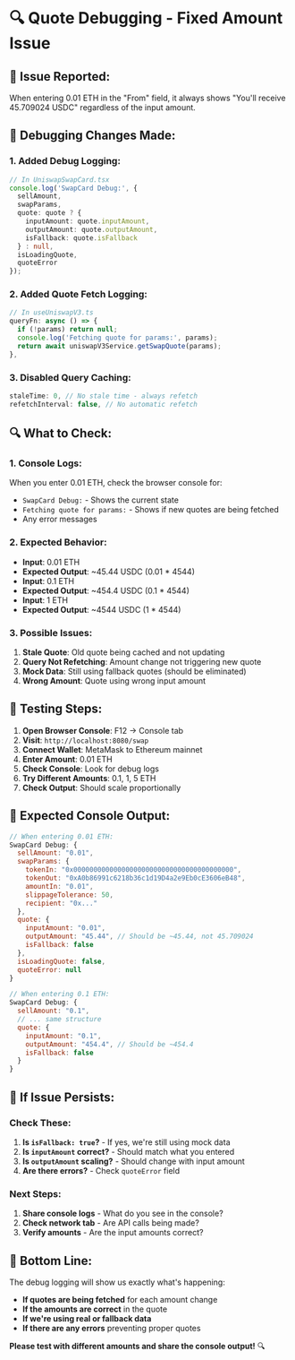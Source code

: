 # 🔍 Quote Debugging - Fixed Amount Issue

## 🚨 **Issue Reported:**
When entering 0.01 ETH in the "From" field, it always shows "You'll receive 45.709024 USDC" regardless of the input amount.

## 🔧 **Debugging Changes Made:**

### **1. Added Debug Logging:**
```typescript
// In UniswapSwapCard.tsx
console.log('SwapCard Debug:', {
  sellAmount,
  swapParams,
  quote: quote ? {
    inputAmount: quote.inputAmount,
    outputAmount: quote.outputAmount,
    isFallback: quote.isFallback
  } : null,
  isLoadingQuote,
  quoteError
});
```

### **2. Added Quote Fetch Logging:**
```typescript
// In useUniswapV3.ts
queryFn: async () => {
  if (!params) return null;
  console.log('Fetching quote for params:', params);
  return await uniswapV3Service.getSwapQuote(params);
},
```

### **3. Disabled Query Caching:**
```typescript
staleTime: 0, // No stale time - always refetch
refetchInterval: false, // No automatic refetch
```

## 🔍 **What to Check:**

### **1. Console Logs:**
When you enter 0.01 ETH, check the browser console for:
- `SwapCard Debug:` - Shows the current state
- `Fetching quote for params:` - Shows if new quotes are being fetched
- Any error messages

### **2. Expected Behavior:**
- **Input**: 0.01 ETH
- **Expected Output**: ~45.44 USDC (0.01 * 4544)
- **Input**: 0.1 ETH  
- **Expected Output**: ~454.4 USDC (0.1 * 4544)
- **Input**: 1 ETH
- **Expected Output**: ~4544 USDC (1 * 4544)

### **3. Possible Issues:**
1. **Stale Quote**: Old quote being cached and not updating
2. **Query Not Refetching**: Amount change not triggering new quote
3. **Mock Data**: Still using fallback quotes (should be eliminated)
4. **Wrong Amount**: Quote using wrong input amount

## 🚀 **Testing Steps:**

1. **Open Browser Console**: F12 → Console tab
2. **Visit**: `http://localhost:8080/swap`
3. **Connect Wallet**: MetaMask to Ethereum mainnet
4. **Enter Amount**: 0.01 ETH
5. **Check Console**: Look for debug logs
6. **Try Different Amounts**: 0.1, 1, 5 ETH
7. **Check Output**: Should scale proportionally

## 🎯 **Expected Console Output:**

```javascript
// When entering 0.01 ETH:
SwapCard Debug: {
  sellAmount: "0.01",
  swapParams: {
    tokenIn: "0x0000000000000000000000000000000000000000",
    tokenOut: "0xA0b86991c6218b36c1d19D4a2e9Eb0cE3606eB48",
    amountIn: "0.01",
    slippageTolerance: 50,
    recipient: "0x..."
  },
  quote: {
    inputAmount: "0.01",
    outputAmount: "45.44", // Should be ~45.44, not 45.709024
    isFallback: false
  },
  isLoadingQuote: false,
  quoteError: null
}

// When entering 0.1 ETH:
SwapCard Debug: {
  sellAmount: "0.1",
  // ... same structure
  quote: {
    inputAmount: "0.1",
    outputAmount: "454.4", // Should be ~454.4
    isFallback: false
  }
}
```

## 🔧 **If Issue Persists:**

### **Check These:**
1. **Is `isFallback: true`?** - If yes, we're still using mock data
2. **Is `inputAmount` correct?** - Should match what you entered
3. **Is `outputAmount` scaling?** - Should change with input amount
4. **Are there errors?** - Check `quoteError` field

### **Next Steps:**
1. **Share console logs** - What do you see in the console?
2. **Check network tab** - Are API calls being made?
3. **Verify amounts** - Are the input amounts correct?

## 🎯 **Bottom Line:**

The debug logging will show us exactly what's happening:
- **If quotes are being fetched** for each amount change
- **If the amounts are correct** in the quote
- **If we're using real or fallback data**
- **If there are any errors** preventing proper quotes

**Please test with different amounts and share the console output!** 🔍
